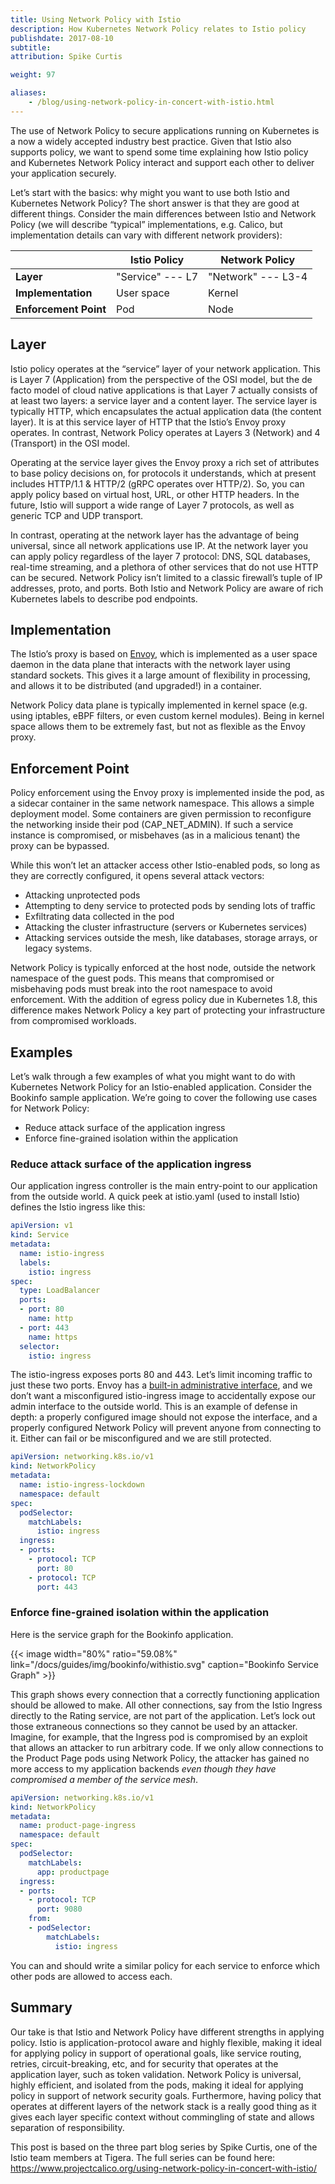 ```yaml
---
title: Using Network Policy with Istio
description: How Kubernetes Network Policy relates to Istio policy
publishdate: 2017-08-10
subtitle:
attribution: Spike Curtis

weight: 97

aliases: 
    - /blog/using-network-policy-in-concert-with-istio.html
---
```


The use of Network Policy to secure applications running on Kubernetes is a now a widely accepted industry best practice.  Given that Istio also supports policy, we want to spend some time explaining how Istio policy and Kubernetes Network Policy interact and support each other to deliver your application securely.

Let’s start with the basics: why might you want to use both Istio and Kubernetes Network Policy? The short answer is that they are good at different things. Consider the main differences between Istio and Network Policy (we will describe “typical” implementations, e.g. Calico, but implementation details can vary with different network providers):

|                       | Istio Policy      | Network Policy     |
| --------------------- | ----------------- | ------------------ |
| **Layer**             | "Service" --- L7  | "Network" --- L3-4 |
| **Implementation**    | User space        | Kernel             |
| **Enforcement Point** | Pod               | Node               |

## Layer

Istio policy operates at the “service” layer of your network application. This is Layer 7 (Application) from the perspective of the OSI model, but the de facto model of cloud native applications is that Layer 7 actually consists of at least two layers: a service layer and a content layer. The service layer is typically HTTP, which encapsulates the actual application data (the content layer). It is at this service layer of HTTP that the Istio’s Envoy proxy operates. In contrast, Network Policy operates at Layers 3 (Network) and 4 (Transport) in the OSI model.

Operating at the service layer gives the Envoy proxy a rich set of attributes to base policy decisions on, for protocols it understands, which at present includes HTTP/1.1 & HTTP/2 (gRPC operates over HTTP/2). So, you can apply policy based on virtual host, URL, or other HTTP headers.  In the future, Istio will support a wide range of Layer 7 protocols, as well as generic TCP and UDP transport.

In contrast, operating at the network layer has the advantage of being universal, since all network applications use IP. At the network layer you can apply policy regardless of the layer 7 protocol: DNS, SQL databases, real-time streaming, and a plethora of other services that do not use HTTP can be secured. Network Policy isn’t limited to a classic firewall’s tuple of IP addresses, proto, and ports. Both Istio and Network Policy are aware of rich Kubernetes labels to describe pod endpoints.

## Implementation

The Istio’s proxy is based on [Envoy](https://envoyproxy.github.io/envoy/), which is implemented as a user space daemon in the data plane that
interacts with  the network layer using standard sockets. This gives it a large amount of flexibility in processing, and allows it to be
distributed (and upgraded!) in a container.

Network Policy data plane is typically implemented in kernel space (e.g. using iptables, eBPF filters, or even custom kernel modules). Being in kernel space
allows them to be extremely fast, but not as flexible as the Envoy proxy.

## Enforcement Point

Policy enforcement using the Envoy proxy is implemented inside the pod, as a sidecar container in the same network namespace. This allows a simple deployment model. Some containers are given permission to reconfigure the networking inside their pod (CAP_NET_ADMIN).  If such a service instance is compromised, or misbehaves (as in a malicious tenant) the proxy can be bypassed.

While this won’t let an attacker access other Istio-enabled pods, so long as they are correctly configured, it opens several attack vectors:

- Attacking unprotected pods
- Attempting to deny service to protected pods by sending lots of traffic
- Exfiltrating data collected in the pod
- Attacking the cluster infrastructure (servers or Kubernetes services)
- Attacking services outside the mesh, like databases, storage arrays, or legacy systems.

Network Policy is typically enforced at the host node, outside the network namespace of the guest pods. This means that compromised or misbehaving pods must break into the root namespace to avoid enforcement. With the addition of egress policy due in Kubernetes 1.8, this difference makes Network Policy a key part of protecting your infrastructure from compromised workloads.

## Examples

Let’s walk through a few examples of what you might want to do with Kubernetes Network Policy for an Istio-enabled application.  Consider the Bookinfo sample application.  We’re going to cover the following use cases for Network Policy:

- Reduce attack surface of the application ingress
- Enforce fine-grained isolation within the application

### Reduce attack surface of the application ingress

Our application ingress controller is the main entry-point to our application from the outside world.  A quick peek at istio.yaml (used to install Istio) defines the Istio ingress like this:

```yaml
apiVersion: v1
kind: Service
metadata:
  name: istio-ingress
  labels:
    istio: ingress
spec:
  type: LoadBalancer
  ports:
  - port: 80
    name: http
  - port: 443
    name: https
  selector:
    istio: ingress
```

The istio-ingress exposes ports 80 and 443.  Let’s limit incoming traffic to just these two ports.  Envoy has a [built-in administrative interface](https://www.envoyproxy.io/docs/envoy/latest/operations/admin.html#operations-admin-interface), and we don’t want a misconfigured istio-ingress image to accidentally expose our admin interface to the outside world.  This is an example of defense in depth: a properly configured image should not expose the interface, and a properly configured Network Policy will prevent anyone from connecting to it.  Either can fail or be misconfigured and we are still protected.

```yaml
apiVersion: networking.k8s.io/v1
kind: NetworkPolicy
metadata:
  name: istio-ingress-lockdown
  namespace: default
spec:
  podSelector:
    matchLabels:
      istio: ingress
  ingress:
  - ports:
    - protocol: TCP
      port: 80
    - protocol: TCP
      port: 443
```

### Enforce fine-grained isolation within the application

Here is the service graph for the Bookinfo application.

{{< image width="80%" ratio="59.08%"
    link="/docs/guides/img/bookinfo/withistio.svg"
    caption="Bookinfo Service Graph"
    >}}

This graph shows every connection that a correctly functioning application should be allowed to make.  All other connections, say from the Istio Ingress directly to the Rating service, are not part of the application.  Let’s lock out those extraneous connections so they cannot be used by an attacker.  Imagine, for example, that the Ingress pod is compromised by an exploit that allows an attacker to run arbitrary code.  If we only allow connections to the Product Page pods using Network Policy, the attacker has gained no more access to my application backends _even though they have compromised a member of the service mesh_.

```yaml
apiVersion: networking.k8s.io/v1
kind: NetworkPolicy
metadata:
  name: product-page-ingress
  namespace: default
spec:
  podSelector:
    matchLabels:
      app: productpage
  ingress:
  - ports:
    - protocol: TCP
      port: 9080
    from:
    - podSelector:
        matchLabels:
          istio: ingress
```

You can and should write a similar policy for each service to enforce which other pods are allowed to access each.

## Summary

Our take is that Istio and Network Policy have different strengths in applying policy. Istio is application-protocol aware and highly flexible, making it ideal for applying policy in support of operational goals, like service routing, retries, circuit-breaking, etc, and for security that operates at the application layer, such as token validation. Network Policy is universal, highly efficient, and isolated from the pods, making it ideal for applying policy in support of network security goals. Furthermore, having policy that operates at different layers of the network stack is a really good thing as it gives each layer specific context without commingling of state and allows separation of responsibility.

This post is based on the three part blog series by Spike Curtis, one of the Istio team members at Tigera.  The full series can be found here: <https://www.projectcalico.org/using-network-policy-in-concert-with-istio/>
